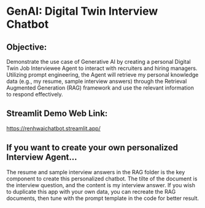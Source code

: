 # **GenAI: Digital Twin Interview Chatbot**

## **Objective:**
Demonstrate the use case of Generative AI by creating a personal Digital Twin Job Interviewee Agent to interact with recruiters and hiring managers. Utilizing prompt engineering, the
Agent will retrieve my personal knowledge data (e.g., my resume, sample interview answers) through the Retrieval Augmented Generation (RAG) framework and use the relevant information to respond effectively.

## **Streamlit Demo Web Link:**
https://renhwaichatbot.streamlit.app/

## **If you want to create your own personalized Interview Agent...**
The resume and sample interview answers in the RAG folder is the key component to create this personalized chatbot. The tilte of the document is the interview question, and the content is my interview answer. If you wish to duplicate this app with your own data, you can recreate the RAG documents, then tune with the prompt template in the code for better result.
